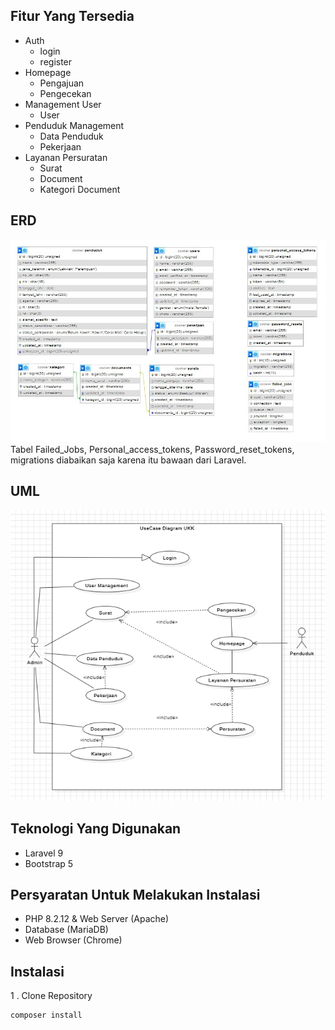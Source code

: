 ## Fitur Yang Tersedia
- Auth
  - login
  - register
- Homepage
  - Pengajuan
  - Pengecekan
- Management User
  - User
- Penduduk Management
  - Data Penduduk
  - Pekerjaan
- Layanan Persuratan
  - Surat
  - Document
  - Kategori Document
## ERD 
![alt text](https://raw.githubusercontent.com/FaisalRam02/fly-broken-wings/refs/heads/main/ERD.jpeg)
Tabel Failed_Jobs, Personal_access_tokens, Password_reset_tokens, migrations diabaikan saja karena itu bawaan dari Laravel.

## UML
![alt text](https://raw.githubusercontent.com/FaisalRam02/fly-broken-wings/refs/heads/main/UML.png)

## Teknologi Yang Digunakan
- Laravel 9
- Bootstrap 5

## Persyaratan Untuk Melakukan Instalasi
- PHP 8.2.12 & Web Server (Apache)
- Database (MariaDB)
- Web Browser (Chrome)

## Instalasi 
1 . Clone Repository
```
composer install
```
